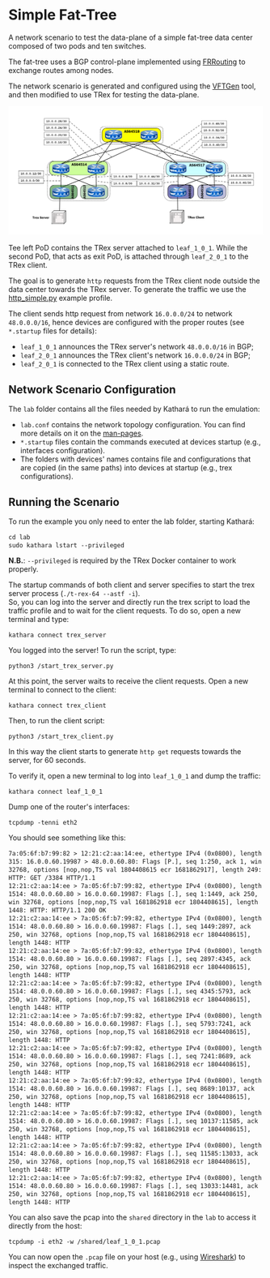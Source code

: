 # Simple Fat-Tree
A network scenario to test the data-plane of a simple fat-tree data center composed of two pods and ten switches.

The fat-tree uses a BGP control-plane implemented using [FRRouting](http://docs.frrouting.org/en/stable-7.5/bgp.html) to exchange routes among nodes. 

The network scenario is generated and configured using the [VFTGen](https://github.com/KatharaFramework/VFTGen) tool,
and then modified to use TRex for testing the data-plane.

![topology.png](topology.png)

Tee left PoD contains the TRex server attached to `leaf_1_0_1`. While the second PoD, that acts as exit PoD, is attached
through `leaf_2_0_1` to the TRex client. 

The goal is to generate `http` requests from the TRex client node outside the data center towards the TRex server. 
To generate the traffic we use the [http_simple.py](https://github.com/cisco-system-traffic-generator/trex-core/blob/master/scripts/astf/http_simple.py)
example profile. 

The client sends http request from network `16.0.0.0/24` to network `48.0.0.0/16`, hence devices are 
configured with the proper routes (see `*.startup` files for details):
- `leaf_1_0_1` announces the TRex server's network `48.0.0.0/16` in BGP;
- `leaf_2_0_1` announces the TRex client's network `16.0.0.0/24` in BGP; 
- `leaf_2_0_1` is connected to the TRex client using a static route.  

## Network Scenario Configuration
The `lab` folder contains all the files needed by Kathará to run the emulation:
- `lab.conf` contains the network topology configuration. You can find more details on it on the [man-pages](https://www.kathara.org/man-pages/kathara-lab.conf.5.html).
- `*.startup` files contain the commands executed at devices startup (e.g., interfaces configuration).
- The folders with devices' names contains file and configurations that are copied (in the same paths) into devices at startup (e.g., trex configurations). 

## Running the Scenario 
To run the example you only need to enter the lab folder, starting Kathará: 
```shell
cd lab
sudo kathara lstart --privileged 
```
**N.B.**: `--privileged` is required by the TRex Docker container to work properly.  

The startup commands of both client and server specifies to start the trex server process (`./t-rex-64 --astf -i`).  
So, you can log into the server and directly run the trex script to load the traffic profile and
to wait for the client requests. To do so, open a new terminal and type:
```shell
kathara connect trex_server
```

You logged into the server! To run the script, type:
```shell
python3 /start_trex_server.py
```
At this point, the server waits to receive the client requests.
Open a new terminal to connect to the client:
```shell
kathara connect trex_client
```
Then, to run the client script:
```shell
python3 /start_trex_client.py
```
In this way the client starts to generate `http get` requests towards the server, for 60 seconds. 

To verify it, open a new terminal to log into `leaf_1_0_1` and dump the traffic:
```shell
kathara connect leaf_1_0_1 
```
Dump one of the router's interfaces:
```shell
tcpdump -tenni eth2
```

You should see something like this:
```shell
7a:05:6f:b7:99:82 > 12:21:c2:aa:14:ee, ethertype IPv4 (0x0800), length 315: 16.0.0.60.19987 > 48.0.0.60.80: Flags [P.], seq 1:250, ack 1, win 32768, options [nop,nop,TS val 1804408615 ecr 1681862917], length 249: HTTP: GET /3384 HTTP/1.1
12:21:c2:aa:14:ee > 7a:05:6f:b7:99:82, ethertype IPv4 (0x0800), length 1514: 48.0.0.60.80 > 16.0.0.60.19987: Flags [.], seq 1:1449, ack 250, win 32768, options [nop,nop,TS val 1681862918 ecr 1804408615], length 1448: HTTP: HTTP/1.1 200 OK
12:21:c2:aa:14:ee > 7a:05:6f:b7:99:82, ethertype IPv4 (0x0800), length 1514: 48.0.0.60.80 > 16.0.0.60.19987: Flags [.], seq 1449:2897, ack 250, win 32768, options [nop,nop,TS val 1681862918 ecr 1804408615], length 1448: HTTP
12:21:c2:aa:14:ee > 7a:05:6f:b7:99:82, ethertype IPv4 (0x0800), length 1514: 48.0.0.60.80 > 16.0.0.60.19987: Flags [.], seq 2897:4345, ack 250, win 32768, options [nop,nop,TS val 1681862918 ecr 1804408615], length 1448: HTTP
12:21:c2:aa:14:ee > 7a:05:6f:b7:99:82, ethertype IPv4 (0x0800), length 1514: 48.0.0.60.80 > 16.0.0.60.19987: Flags [.], seq 4345:5793, ack 250, win 32768, options [nop,nop,TS val 1681862918 ecr 1804408615], length 1448: HTTP
12:21:c2:aa:14:ee > 7a:05:6f:b7:99:82, ethertype IPv4 (0x0800), length 1514: 48.0.0.60.80 > 16.0.0.60.19987: Flags [.], seq 5793:7241, ack 250, win 32768, options [nop,nop,TS val 1681862918 ecr 1804408615], length 1448: HTTP
12:21:c2:aa:14:ee > 7a:05:6f:b7:99:82, ethertype IPv4 (0x0800), length 1514: 48.0.0.60.80 > 16.0.0.60.19987: Flags [.], seq 7241:8689, ack 250, win 32768, options [nop,nop,TS val 1681862918 ecr 1804408615], length 1448: HTTP
12:21:c2:aa:14:ee > 7a:05:6f:b7:99:82, ethertype IPv4 (0x0800), length 1514: 48.0.0.60.80 > 16.0.0.60.19987: Flags [.], seq 8689:10137, ack 250, win 32768, options [nop,nop,TS val 1681862918 ecr 1804408615], length 1448: HTTP
12:21:c2:aa:14:ee > 7a:05:6f:b7:99:82, ethertype IPv4 (0x0800), length 1514: 48.0.0.60.80 > 16.0.0.60.19987: Flags [.], seq 10137:11585, ack 250, win 32768, options [nop,nop,TS val 1681862918 ecr 1804408615], length 1448: HTTP
12:21:c2:aa:14:ee > 7a:05:6f:b7:99:82, ethertype IPv4 (0x0800), length 1514: 48.0.0.60.80 > 16.0.0.60.19987: Flags [.], seq 11585:13033, ack 250, win 32768, options [nop,nop,TS val 1681862918 ecr 1804408615], length 1448: HTTP
12:21:c2:aa:14:ee > 7a:05:6f:b7:99:82, ethertype IPv4 (0x0800), length 1514: 48.0.0.60.80 > 16.0.0.60.19987: Flags [.], seq 13033:14481, ack 250, win 32768, options [nop,nop,TS val 1681862918 ecr 1804408615], length 1448: HTTP
```

You can also save the pcap into the `shared` directory in the `lab` to access it directly from the host: 
```shell
tcpdump -i eth2 -w /shared/leaf_1_0_1.pcap 
```
You can now open the `.pcap` file on your host (e.g., using [Wireshark](https://www.wireshark.org/)) to inspect the exchanged traffic.